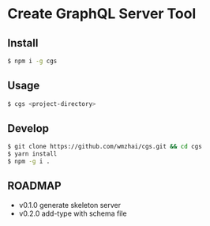 # Create GraphQL Server Tool


## Install
 
```bash
$ npm i -g cgs
```

## Usage

```bash
$ cgs <project-directory>
```

## Develop

```bash
$ git clone https://github.com/wmzhai/cgs.git && cd cgs
$ yarn install
$ npm -g i .
```

## ROADMAP

* v0.1.0 generate skeleton server
* v0.2.0 add-type with schema file
